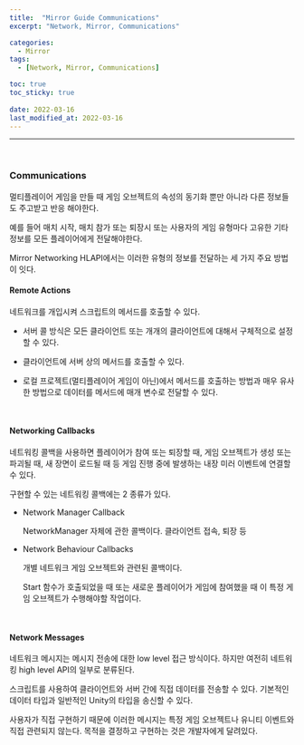 ```yaml
---
title:  "Mirror Guide Communications"
excerpt: "Network, Mirror, Communications"

categories:
  - Mirror
tags:
  - [Network, Mirror, Communications]

toc: true
toc_sticky: true
 
date: 2022-03-16
last_modified_at: 2022-03-16
---  
```


***

<br>

### Communications

멀티플레이어 게임을 만들 때 게임 오브젝트의 속성의 동기화 뿐만 아니라 다른 정보들도 주고받고 반응 해야한다.  

예를 들어 매치 시작, 매치 참가 또는 퇴장시 또는 사용자의 게임 유형마다 고유한 기타 정보를 모든 플레이어에게 전달해야한다.

Mirror Networking HLAPI에서는 이러한 유형의 정보를 전달하는 세 가지 주요 방법이 잇다.

#### Remote Actions

네트워크를 개입시켜 스크립트의 메서드를 호출할 수 있다. 

* 서버 콜 방식은 모든 클라이언트 또는 개개의 클라이언트에 대해서 구체적으로 설정할 수 있다.

* 클라이언트에 서버 상의 메서드를 호출할 수 있다.

* 로컬 프로젝트(멀티플레이어 게임이 아닌)에서 메서드를 호출하는 방법과 매우 유사한 방법으로 데이터를 메서드에 매개 변수로 전달할 수  있다.

<br>

#### Networking Callbacks

네트워킹 콜백을 사용하면 플레이어가 참여 또는 퇴장할 때, 게임 오브젝트가 생성 또는 파괴될 때, 새 장면이 로드될 때 등 게임 진행 중에 발생하는 내장 미러 이벤트에 연결할 수 있다.

구현할 수 있는 네트워킹 콜백에는 2 종류가 있다.

* Network Manager Callback

  NetworkManager 자체에 관한 콜백이다. 클라이언트 접속, 퇴장 등

* Network Behaviour Callbacks

  개별 네트워크 게임 오브젝트와 관련된 콜백이다.  

  Start 함수가 호출되었을 때 또는 새로운 플레이어가 게임에 참여했을 때 이 특정 게임 오브젝트가 수행해야할 작업이다.


<br>

#### Network Messages

네트워크 메시지는 메시지 전송에 대한 low level 접근 방식이다. 하지만 여전히 네트워킹 high level API의 일부로 분류된다.  

스크립트를 사용하여 클라이언트와 서버 간에 직접 데이터를 전송할 수 있다. 기본적인 데이터 타입과 일반적인 Unity의 타입을 송신할 수 있다. 

사용자가 직접 구현하기 때문에 이러한 메시지는 특정 게임 오브젝트나 유니티 이벤트와 직접 관련되지 않는다. 목적을 결정하고 구현하는 것은 개발자에게 달려있다.


